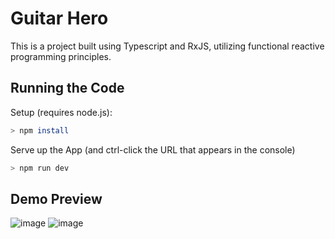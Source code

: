 # Guitar Hero
This is a project built using Typescript and RxJS, utilizing functional reactive programming principles. 

## Running the Code
Setup (requires node.js):

```bash
> npm install
```

Serve up the App (and ctrl-click the URL that appears in the console)

```bash
> npm run dev
```

## Demo Preview 
![image](https://github.com/user-attachments/assets/c07aac1c-23ac-4a84-8437-667648c2e1d7)
![image](https://github.com/user-attachments/assets/d24d1db7-e20c-4658-b44d-f626c214aef6)



